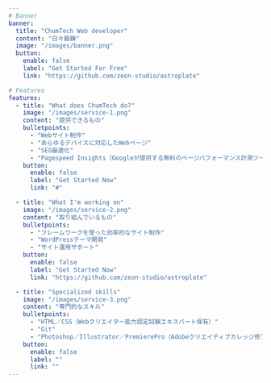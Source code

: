 ```yaml
---
# Banner
banner:
  title: "ChumTech Web developer"
  content: "日々鍛錬"
  image: "/images/banner.png"
  button:
    enable: false
    label: "Get Started For Free"
    link: "https://github.com/zeon-studio/astroplate"

# Features
features:
  - title: "What does ChumTech do?"
    image: "/images/service-1.png"
    content: "提供できるもの"
    bulletpoints:
      - "Webサイト制作"
      - "あらゆるデバイスに対応したWebページ"
      - "SEO最適化"
      - "Pagespeed Insights（Googleが提供する無料のページパフォーマンス計測ツール）でハイスコアを目指します"
    button:
      enable: false
      label: "Get Started Now"
      link: "#"

  - title: "What I'm working on"
    image: "/images/service-2.png"
    content: "取り組んでいるもの"
    bulletpoints:
      - "フレームワークを使った効率的なサイト制作"
      - "WordPressテーマ開発"
      - "サイト運用サポート"
    button:
      enable: false
      label: "Get Started Now"
      link: "https://github.com/zeon-studio/astroplate"

  - title: "Specialized skills"
    image: "/images/service-3.png"
    content: "専門的なスキル"
    bulletpoints:
      - "HTML／CSS（Webクリエイター能力認定試験エキスパート保有）"
      - "Git"
      - "Photoshop／Illustrator／PremierePro（Adobeクリエイティブカレッジ修了）"
    button:
      enable: false
      label: ""
      link: ""
---
```

